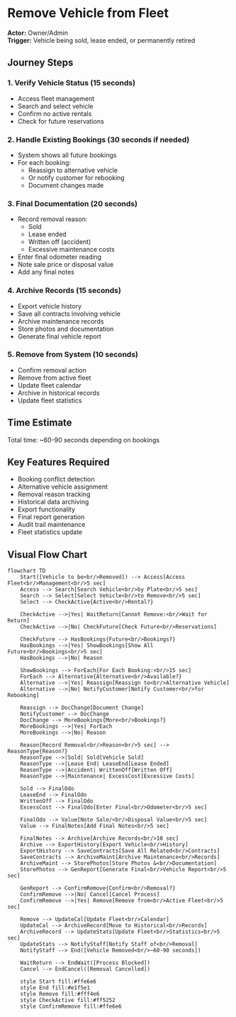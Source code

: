 # Remove Vehicle from Fleet

**Actor:** Owner/Admin  
**Trigger:** Vehicle being sold, lease ended, or permanently retired

## Journey Steps

### 1. Verify Vehicle Status (15 seconds)

- Access fleet management
- Search and select vehicle
- Confirm no active rentals
- Check for future reservations

### 2. Handle Existing Bookings (30 seconds if needed)

- System shows all future bookings
- For each booking:
  - Reassign to alternative vehicle
  - Or notify customer for rebooking
  - Document changes made

### 3. Final Documentation (20 seconds)

- Record removal reason:
  - Sold
  - Lease ended
  - Written off (accident)
  - Excessive maintenance costs
- Enter final odometer reading
- Note sale price or disposal value
- Add any final notes

### 4. Archive Records (15 seconds)

- Export vehicle history
- Save all contracts involving vehicle
- Archive maintenance records
- Store photos and documentation
- Generate final vehicle report

### 5. Remove from System (10 seconds)

- Confirm removal action
- Remove from active fleet
- Update fleet calendar
- Archive in historical records
- Update fleet statistics

## Time Estimate

Total time: ~60-90 seconds depending on bookings

## Key Features Required

- Booking conflict detection
- Alternative vehicle assignment
- Removal reason tracking
- Historical data archiving
- Export functionality
- Final report generation
- Audit trail maintenance
- Fleet statistics update

## Visual Flow Chart

```mermaid
flowchart TD
    Start([Vehicle to be<br/>Removed]) --> Access[Access Fleet<br/>Management<br/>5 sec]
    Access --> Search[Search Vehicle<br/>by Plate<br/>5 sec]
    Search --> Select[Select Vehicle<br/>to Remove<br/>5 sec]
    Select --> CheckActive{Active<br/>Rental?}

    CheckActive -->|Yes| WaitReturn[Cannot Remove:<br/>Wait for Return]
    CheckActive -->|No| CheckFuture[Check Future<br/>Reservations]

    CheckFuture --> HasBookings{Future<br/>Bookings?}
    HasBookings -->|Yes| ShowBookings[Show All Future<br/>Bookings<br/>5 sec]
    HasBookings -->|No| Reason

    ShowBookings --> ForEach[For Each Booking:<br/>15 sec]
    ForEach --> Alternative{Alternative<br/>Available?}
    Alternative -->|Yes| Reassign[Reassign to<br/>Alternative Vehicle]
    Alternative -->|No| NotifyCustomer[Notify Customer<br/>for Rebooking]

    Reassign --> DocChange[Document Change]
    NotifyCustomer --> DocChange
    DocChange --> MoreBookings{More<br/>Bookings?}
    MoreBookings -->|Yes| ForEach
    MoreBookings -->|No| Reason

    Reason[Record Removal<br/>Reason<br/>5 sec] --> ReasonType{Reason?}
    ReasonType -->|Sold| Sold[Vehicle Sold]
    ReasonType -->|Lease End| LeaseEnd[Lease Ended]
    ReasonType -->|Accident| WrittenOff[Written Off]
    ReasonType -->|Maintenance| ExcessCost[Excessive Costs]

    Sold --> FinalOdo
    LeaseEnd --> FinalOdo
    WrittenOff --> FinalOdo
    ExcessCost --> FinalOdo[Enter Final<br/>Odometer<br/>5 sec]

    FinalOdo --> Value[Note Sale/<br/>Disposal Value<br/>5 sec]
    Value --> FinalNotes[Add Final Notes<br/>5 sec]

    FinalNotes --> Archive[Archive Records<br/>10 sec]
    Archive --> ExportHistory[Export Vehicle<br/>History]
    ExportHistory --> SaveContracts[Save All Related<br/>Contracts]
    SaveContracts --> ArchiveMaint[Archive Maintenance<br/>Records]
    ArchiveMaint --> StorePhotos[Store Photos &<br/>Documentation]
    StorePhotos --> GenReport[Generate Final<br/>Vehicle Report<br/>5 sec]

    GenReport --> ConfirmRemove{Confirm<br/>Removal?}
    ConfirmRemove -->|No| Cancel[Cancel Process]
    ConfirmRemove -->|Yes| Remove[Remove from<br/>Active Fleet<br/>5 sec]

    Remove --> UpdateCal[Update Fleet<br/>Calendar]
    UpdateCal --> ArchiveRecord[Move to Historical<br/>Records]
    ArchiveRecord --> UpdateStats[Update Fleet<br/>Statistics<br/>5 sec]
    UpdateStats --> NotifyStaff[Notify Staff of<br/>Removal]
    NotifyStaff --> End([Vehicle Removed<br/>~60-90 seconds])

    WaitReturn --> EndWait([Process Blocked])
    Cancel --> EndCancel([Removal Cancelled])

    style Start fill:#ffe6e6
    style End fill:#e1f5e1
    style Remove fill:#fff4e6
    style CheckActive fill:#ff5252
    style ConfirmRemove fill:#ffe6e6
```
